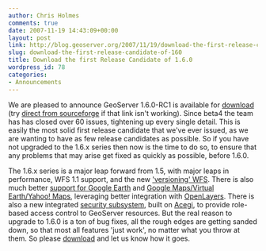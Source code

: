 ```yaml
---
author: Chris Holmes
comments: true
date: 2007-11-19 14:43:09+00:00
layout: post
link: http://blog.geoserver.org/2007/11/19/download-the-first-release-candidate-of-160/
slug: download-the-first-release-candidate-of-160
title: Download the first Release Candidate of 1.6.0
wordpress_id: 78
categories:
- Announcements
---
```


We are pleased to announce GeoServer 1.6.0-RC1 is available for [download](http://docs.codehaus.org/display/GEOS/1.6.0-RC1) (try [direct from sourceforge](http://sourceforge.net/project/showfiles.php?group_id=25086&package_id=38410&release_id=554392) if that link isn't working).  Since beta4 the team has has closed over 60 issues, tightening up every single detail.  This is easily the most solid first release candidate that we've ever issued, as we are wanting to have as few release candidates as possible.  So if you have not upgraded to the 1.6.x series then now is the time to do so, to ensure that any problems that may arise get fixed as quickly as possible, before 1.6.0.

The 1.6.x series is a major leap forward from 1.5, with major leaps in performance, WFS 1.1 support, and the new ['versioning' WFS](http://docs.codehaus.org/display/GEOS/Versioning+WFS).  There is also much better [support for Google Earth](http://docs.codehaus.org/display/GEOSDOC/Google+Earth) and [Google Maps/Virtual Earth/Yahoo! Maps](http://docs.codehaus.org/display/GEOSDOC/Google+Maps), leveraging better integration with [OpenLayers](http://openlayers.org).  There is also a new integrated [security subsystem](http://docs.codehaus.org/display/GEOSDEV/Geoserver+security+implementation%2C+initial+version), built on [Acegi](http://www.acegisecurity.org/), to provide role-based access control to GeoServer resources.  But the real reason to upgrade to 1.6.0 is a ton of bug fixes, all the rough edges are getting sanded down, so that most all features 'just work', no matter what you throw at them.  So please [download](http://docs.codehaus.org/display/GEOS/1.6.0-RC1) and let us know how it goes.
